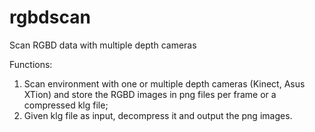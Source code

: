 # rgbdscan
Scan RGBD data with multiple depth cameras

Functions:
1) Scan environment with one or multiple depth cameras (Kinect, Asus XTion) and store the RGBD images in png files per frame or a compressed klg file;
2) Given klg file as input, decompress it and output the png images.

